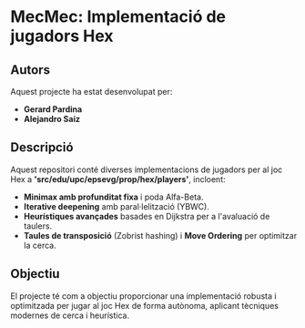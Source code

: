 # MecMec: Implementació de jugadors Hex

## Autors
Aquest projecte ha estat desenvolupat per:

- **Gerard Pardina**
- **Alejandro Saiz**

## Descripció
Aquest repositori conté diverses implementacions de jugadors per al joc Hex a **'src/edu/upc/epsevg/prop/hex/players'**, incloent:

- **Minimax amb profunditat fixa** i poda Alfa-Beta.
- **Iterative deepening** amb paral·lelització (YBWC).
- **Heurístiques avançades** basades en Dijkstra per a l'avaluació de taulers.
- **Taules de transposició** (Zobrist hashing) i **Move Ordering** per optimitzar la cerca.

## Objectiu
El projecte té com a objectiu proporcionar una implementació robusta i optimitzada per jugar al joc Hex de forma autònoma, aplicant tècniques modernes de cerca i heurística.
